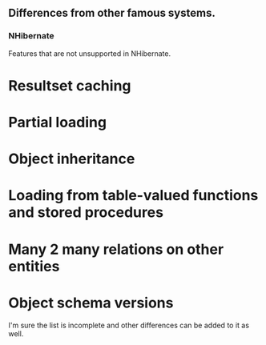 ## Differences from other famous systems.
### NHibernate
Features that are not unsupported in NHibernate.
# Resultset caching
# Partial loading
# Object inheritance
# Loading from table-valued functions and stored procedures
# Many 2 many relations on other entities
# Object schema versions
I'm sure the list is incomplete and other differences can be added to it as well.